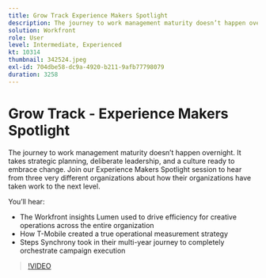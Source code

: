 ```yaml
---
title: Grow Track Experience Makers Spotlight
description: The journey to work management maturity doesn’t happen overnight. It takes strategic planning, deliberate leadership, and a culture ready to embrace change.
solution: Workfront
role: User
level: Intermediate, Experienced
kt: 10314
thumbnail: 342524.jpeg
exl-id: 704dbe58-dc9a-4920-b211-9afb77798079
duration: 3258
---
```

# Grow Track - Experience Makers Spotlight

The journey to work management maturity doesn’t happen overnight. It takes strategic planning, deliberate leadership, and a culture ready to embrace change. Join our Experience Makers Spotlight session to hear from three very different organizations about how their organizations have taken work to the next level.

You’ll hear:

* The Workfront insights Lumen used to drive efficiency for creative operations across the entire organization
* How T-Mobile created a true operational measurement strategy
* Steps Synchrony took in their multi-year journey to completely orchestrate campaign execution

>[!VIDEO](https://video.tv.adobe.com/v/342524/?quality=12&learn=on)
